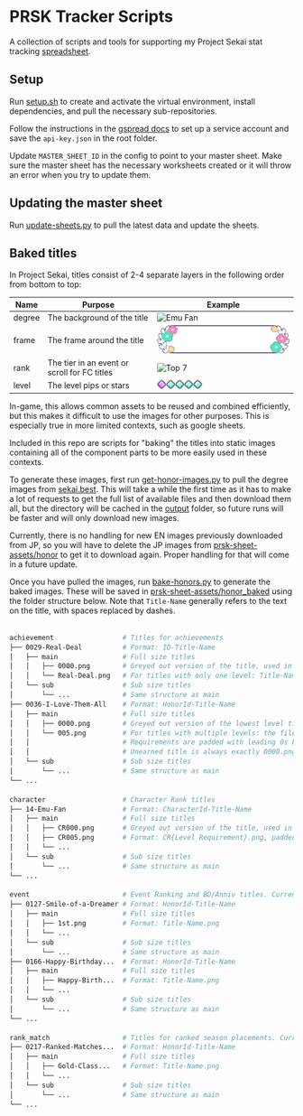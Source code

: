 # PRSK Tracker Scripts

A collection of scripts and tools for supporting my Project Sekai stat tracking [spreadsheet](https://prsk-tracker.yhsanave.me).

## Setup

Run [setup.sh](./setup.sh) to create and activate the virtual environment, install dependencies, and pull the necessary sub-repositories.

Follow the instructions in the [gspread docs](https://docs.gspread.org/en/latest/oauth2.html#service-account) to set up a service account and save the `api-key.json` in the root folder.

Update `MASTER_SHEET_ID` in the config to point to your master sheet. Make sure the master sheet has the necessary worksheets created or it will throw an error when you try to update them.

## Updating the master sheet

Run [update-sheets.py](./update-sheets.py) to pull the latest data and update the sheets.

## Baked titles

In Project Sekai, titles consist of 2-4 separate layers in the following order from bottom to top:

| Name   | Purpose                                      | Example                                                                                                                                                                                                                                                                                                                                                                                                                                                                                                                                |
| ------ | -------------------------------------------- | -------------------------------------------------------------------------------------------------------------------------------------------------------------------------------------------------------------------------------------------------------------------------------------------------------------------------------------------------------------------------------------------------------------------------------------------------------------------------------------------------------------------------------------- |
| degree | The background of the title                  | ![Emu Fan](https://storage.sekai.best/sekai-en-assets/honor/honor_0054/degree_main.png)                                                                                                                                                                                                                                                                                                                                                                                                                                                |
| frame  | The frame around the title                   | ![High Frame](https://raw.githubusercontent.com/yhsanave/prsk-sheet-assets/main/frame/frame_degree_m_3.png)                                                                                                                                                                                                                                                                                                                                                                                                                            |
| rank   | The tier in an event or scroll for FC titles | ![Top 7](https://storage.sekai.best/sekai-en-assets/honor/honor_top_000001/rank_main.png)                                                                                                                                                                                                                                                                                                                                                                                                                                              |
| level  | The level pips or stars                      | ![Level 6 Pip](https://raw.githubusercontent.com/yhsanave/prsk-sheet-assets/main/frame/icon_degreeLv6.png)![Level Pip](https://raw.githubusercontent.com/yhsanave/prsk-sheet-assets/main/frame/icon_degreeLv.png)![Level Pip](https://raw.githubusercontent.com/yhsanave/prsk-sheet-assets/main/frame/icon_degreeLv.png)![Level Pip](https://raw.githubusercontent.com/yhsanave/prsk-sheet-assets/main/frame/icon_degreeLv.png)![Level Pip](https://raw.githubusercontent.com/yhsanave/prsk-sheet-assets/main/frame/icon_degreeLv.png) |

In-game, this allows common assets to be reused and combined efficiently, but this makes it difficult to use the images for other purposes. This is especially true in more limited contexts, such as google sheets.

Included in this repo are scripts for "baking" the titles into static images containing all of the component parts to be more easily used in these contexts.

To generate these images, first run [get-honor-images.py](./get-honor-images.py) to pull the degree images from [sekai.best](https://sekai.best). This will take a while the first time as it has to make a lot of requests to get the full list of available files and then download them all, but the directory will be cached in the [output](./output/) folder, so future runs will be faster and will only download new images.

Currently, there is no handling for new EN images previously downloaded from JP, so you will have to delete the JP images from [prsk-sheet-assets/honor](./prsk-sheet-assets/honor/) to get it to download again. Proper handling for that will come in a future update.

Once you have pulled the images, run [bake-honors.py](./bake-honors.py) to generate the baked images. These will be saved in [prsk-sheet-assets/honor_baked](./prsk-sheet-assets/honor_baked/) using the folder structure below. Note that `Title-Name` generally refers to the text on the title, with spaces replaced by dashes.

```bash

achievement                 # Titles for achievements
├── 0029-Real-Deal          # Format: ID-Title-Name
│   ├── main                # Full size titles
│   │   ├── 0000.png        # Greyed out version of the title, used in my spreadsheet to indicate an unearned title
│   │   └── Real-Deal.png   # For titles with only one level: Title-Name.png
│   └── sub                 # Sub size titles
│       └── ...             # Same structure as main
├── 0036-I-Love-Them-All    # Format: HonorId-Title-Name
│   ├── main                # Full size titles
│   │   ├── 0000.png        # Greyed out version of the lowest level title, used in my spreadsheet to indicate an unearned title
│   │   └── 005.png         # For titles with multiple levels: the filename is the requirement for that level (e.g. CR5 on all characters = 005.png) 
│   │                       # Requirements are padded with leading 0s based on the longest level, such that all are the same length
│   │                       # Unearned title is always exactly 0000.png
│   └── sub                 # Sub size titles
│       └── ...             # Same structure as main
└── ...

character                   # Character Rank titles
├── 14-Emu-Fan              # Format: CharacterId-Title-Name
│   ├── main                # Full size titles
│   │   ├── CR000.png       # Greyed out version of the title, used in my spreadsheet to indicate an unearned title
│   │   ├── CR005.png       # Format: CR{Level Requirement}.png, padded with leading 0s to 3 digits
│   │   └── ... 
│   └── sub                 # Sub size titles
│       └── ...             # Same structure as main
└── ...

event                       # Event Ranking and BD/Anniv titles. Currently not used in my spreadsheet so these might change later
├── 0127-Smile-of-a-Dreamer # Format: HonorId-Title-Name
│   ├── main                # Full size titles
│   │   ├── 1st.png         # Format: Title-Name.png
│   │   └── ... 
│   └── sub                 # Sub size titles
│       └── ...             # Same structure as main
├── 0166-Happy-Birthday...  # Format: HonorId-Title-Name
│   ├── main                # Full size titles
│   │   ├── Happy-Birth...  # Format: Title-Name.png
│   │   └── ... 
│   └── sub                 # Sub size titles
│       └── ...             # Same structure as main
└── ...

rank_match                  # Titles for ranked season placements. Currently not used in my spreadsheet so these might change later
├── 0217-Ranked-Matches...  # Format: HonorId-Title-Name
│   ├── main                # Full size titles
│   │   ├── Gold-Class...   # Format: Title-Name.png
│   │   └── ... 
│   └── sub                 # Sub size titles
│       └── ...             # Same structure as main
└── ...
```
